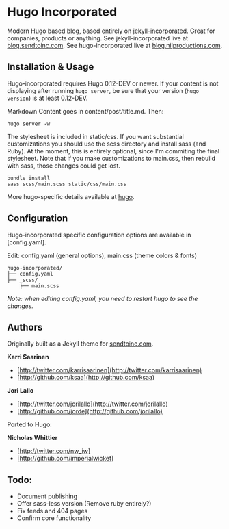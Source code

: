 # Hugo Incorporated
Modern Hugo based blog, based entirely on [jekyll-incorporated](https://github.com/kippt/jekyll-incorporated). Great for
companies, products or anything. See jekyll-incorporated live at [blog.sendtoinc.com](http://blog.sendtoinc.com). See
hugo-incorporated live at [blog.nilproductions.com](http://blog.nilproductions.com).

## Installation & Usage

Hugo-incorporated requires Hugo 0.12-DEV or newer. If your content is not displaying after running `hugo server`, be sure
that your version (`hugo version`) is at least 0.12-DEV.

Markdown Content goes in content/post/title.md. Then:

    hugo server -w

The stylesheet is included in static/css. If you want substantial customizations you should use the scss directory and
install sass (and Ruby). At the moment, this is entirely optional, since I'm commiting the final stylesheet. Note that
if you make customizations to main.css, then rebuild with sass, those changes could get lost.

    bundle install
    sass scss/main.scss static/css/main.css

More hugo-specific details available at [hugo](http://hugo.spf13.com/).

## Configuration
Hugo-incorporated specific configuration options are available in [config.yaml].

Edit: config.yaml (general options), main.css (theme colors &amp; fonts)

```
hugo-incorporated/
├── config.yaml
├── _scss/
    ├── main.scss
```

_Note: when editing config.yaml, you need to restart hugo to see the changes._

## Authors

Originally built as a Jekyll theme for [sendtoinc.com](https://sendtoinc.com).

**Karri Saarinen**

+ [http://twitter.com/karrisaarinen](http://twitter.com/karrisaarinen)
+ [http://github.com/ksaa](http://github.com/ksaa)

**Jori Lallo**

+ [http://twitter.com/jorilallo](http://twitter.com/jorilallo)
+ [http://github.com/jorde](http://github.com/jorilallo)

Ported to Hugo:

**Nicholas Whittier**

+ [http://twitter.com/nw_iw]
+ [http://github.com/imperialwicket]

## Todo:

+ Document publishing
+ Offer sass-less version (Remove ruby entirely?)
+ Fix feeds and 404 pages
+ Confirm core functionality

